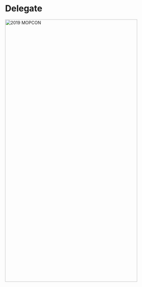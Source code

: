 # Delegate

<img src="https://github.com/Wuchiwei/iOS/blob/master/Delegate/images/2019_mopcon.gif" alt="2019 MOPCON" width="433" height="860">